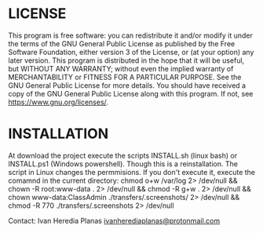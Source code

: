 # LICENSE
This program is free software: you can redistribute it and/or modify it under the terms of the GNU General Public License as published by the Free Software Foundation, either version 3 of the License, or (at your option) any later version.
This program is distributed in the hope that it will be useful, but WITHOUT ANY WARRANTY; without even the implied warranty of MERCHANTABILITY or FITNESS FOR A PARTICULAR PURPOSE. See the GNU General Public License for more details.
You should have received a copy of the GNU General Public License along with this program. If not, see <https://www.gnu.org/licenses/>.

# INSTALLATION
At download the project execute the scripts INSTALL.sh (linux bash) or INSTALL.ps1 (Windows powershell). Though this is a reinstallation. The script in Linux changes the permmisions.
If you don't execute it, execute the comamnd in the current directory:
  chmod o+w /var/log 2> /dev/null && chown -R root:www-data . 2> /dev/null && chmod -R g+w . 2> /dev/null && chown www-data:ClassAdmin ./transfers/.screenshots/ 2> /dev/null && chmod -R 770 ./transfers/.screenshots 2> /dev/null

Contact:
    Ivan Heredia Planas
    ivanherediaplanas@protonmail.com
